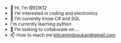 - 👋 Hi, I’m @EDK12
- 👀 I’m interested in coding and electronics
- 🌱 I’m currently know C# and SQL
- I'm currently learning python
- 💞️ I’m looking to collaborate on ...
- 📫 How to reach me kilicemirdogukan@gmail.com

<!---
EDK12/EDK12 is a ✨ special ✨ repository because its `README.md` (this file) appears on your GitHub profile.
You can click the Preview link to take a look at your changes.
--->
